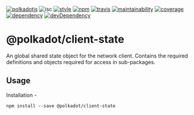 [![polkadotjs](https://img.shields.io/badge/polkadot-js-orange.svg?style=flat-square)](https://polkadot.js.org)
![isc](https://img.shields.io/badge/license-ISC-lightgrey.svg?style=flat-square)
[![style](https://img.shields.io/badge/code%20style-semistandard-lightgrey.svg?style=flat-square)](https://github.com/Flet/semistandard)
[![npm](https://img.shields.io/npm/v/@polkadot/client-state.svg?style=flat-square)](https://www.npmjs.com/package/@polkadot/client-state)
[![travis](https://img.shields.io/travis/polkadot-js/client.svg?style=flat-square)](https://travis-ci.org/polkadot-js/client)
[![maintainability](https://img.shields.io/codeclimate/maintainability/polkadot-js/client.svg?style=flat-square)](https://codeclimate.com/github/polkadot-js/client/maintainability)
[![coverage](https://img.shields.io/coveralls/polkadot-js/client.svg?style=flat-square)](https://coveralls.io/github/polkadot-js/client?branch=master)
[![dependency](https://david-dm.org/polkadot-js/client.svg?style=flat-square&path=packages/client-state)](https://david-dm.org/polkadot-js/client?path=packages/client-state)
[![devDependency](https://david-dm.org/polkadot-js/client/dev-status.svg?style=flat-square&path=packages/client-state)](https://david-dm.org/polkadot-js/client?path=packages/client-state#info=devDependencies)

# @polkadot/client-state

An global shared state object for the network client. Contains the required definitions and objects required for access in sub-packages.

## Usage

Installation -

```
npm install --save @polkadot/client-state
```
